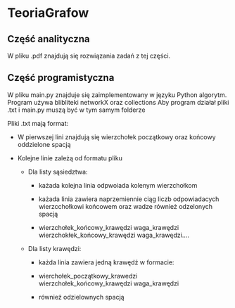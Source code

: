 # TeoriaGrafow

## Część analityczna
W pliku .pdf znajdują się rozwiązania zadań z tej części.

## Część programistyczna
W pliku main.py znajduje się zaimplementowany w języku Python algorytm. 
Program używa blibliteki networkX oraz collections
Aby program działał pliki .txt i main.py muszą być w tym samym folderze 

Pliki .txt mają format:
*  W pierwszej lini znajdują się wierzchołek początkowy oraz końcowy oddzielone spacją
* Kolejne linie zależą od formatu pliku

  * Dla listy sąsiedztwa:

    * każada kolejna linia odpwoiada kolenym wierzchołkom 

     * każada linia zawiera naprzemiennie ciąg liczb odpowiadacych wierzcchołkowi końcowem oraz wadze również odzelonych spacją 

    * wierzchołek_końcowy_krawędzi waga_krawędzi wierzchokłek_końcowy_krawędzi waga_krawędzi....

   * Dla listy krawędzi:

     * każda linia zawiera jedną krawędź w formacie:

     * wierchołek_początkowy_krawedzi wierzchołek_końcowy_krawędzi waga_krawędzi

      * również odzielownych spacją
